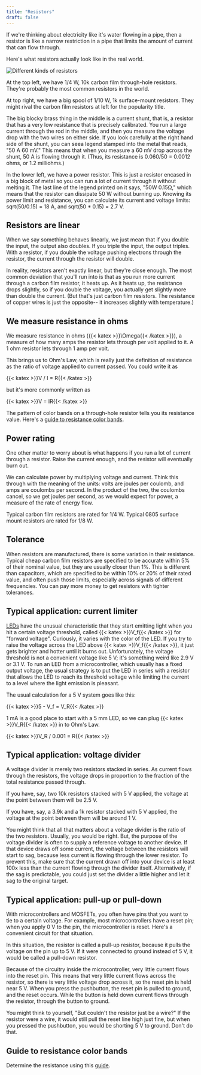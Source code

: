 ```yaml
---
title: "Resistors"
draft: false
---
```

If we're thinking about electricity like it's water flowing in a pipe, then a resistor is like a narrow restriction in a pipe that limits the amount of current that can flow through.

Here's what resistors actually look like in the real world.

![Different kinds of resistors](/img/resistors.jpg)

At the top left, we have 1/4 W, 10k carbon film through-hole resistors. They're probably the most common resistors in the world.

At top right, we have a big spool of 1/10 W, 1k surface-mount resistors. They might rival the carbon film resistors at left for the popularity title.

The big blocky brass thing in the middle is a current shunt, that is, a resistor that has a very low resistance that is precisely calibrated. You run a large current through the rod in the middle, and then you measure the voltage drop with the two wires on either side. If you look carefully at the right hand side of the shunt, you can seea legend stamped into the metal that reads, "50 A 60 mV." This means that when you measure a 60 mV drop across the shunt, 50 A is flowing through it. (Thus, its resistance is 0.060/50 = 0.0012 ohms, or 1.2 milliohms.)

In the lower left, we have a power resistor. This is just a resistor encased in a big block of metal so you can run a lot of current through it without melting it. The last line of the legend printed on it says, "50W 0.15Ω," which means that the resistor can dissipate 50 W without burning up. Knowing its power limit and resistance, you can calculate its current and voltage limits: sqrt(50/0.15) = 18 A, and sqrt(50 * 0.15) = 2.7 V.

## Resistors are linear

When we say something behaves linearly, we just mean that if you double the input, the output also doubles. If you triple the input, the output triples. With a resistor, if you double the voltage pushing electrons through the resistor, the current through the resistor will double.

In reality, resistors aren't exactly linear, but they're close enough. The most common deviation that you'll run into is that as you run more current through a carbon film resistor, it heats up. As it heats up, the resistance drops slightly, so if you double the voltage, you actually get slightly more than double the current. (But that's just carbon film resistors. The resistance of copper wires is just the opposite-- it increases slightly with temperature.)

## We measure resistance in ohms

We measure resistance in ohms ({{< katex >}}\Omega{{< /katex >}}), a measure of how many amps the resistor lets through per volt applied to it. A 1 ohm resistor lets through 1 amp per volt.

This brings us to Ohm's Law, which is really just the definition of resistance as the ratio of voltage applied to current passed. You could write it as

{{< katex >}}V / I = R{{< /katex >}}

but it's more commonly written as

{{< katex >}}V = IR{{< /katex >}}

The pattern of color bands on a through-hole resistor tells you its resistance value. Here's a [guide to resistance color bands](https://cdn.sparkfun.com/assets/learn_tutorials/6/4/Resistors.png).

## Power rating

One other matter to worry about is what happens if you run a lot of current through a resistor. Raise the current enough, and the resistor will eventually burn out.

We can calculate power by multiplying voltage and current. Think this through with the meaning of the units: volts are joules per coulomb, and amps are coulombs per second. In the product of the two, the coulombs cancel, so we get joules per second, as we would expect for power, a measure of the rate of energy flow.

Typical carbon film resistors are rated for 1/4 W. Typical 0805 surface mount resistors are rated for 1/8 W.

## Tolerance

When resistors are manufactured, there is some variation in their resistance. Typical cheap carbon film resistors are specified to be accurate within 5% of their nominal value, but they are usually closer than 1%. This is different than capacitors, which are specified to be within 10% or 20% of their rated value, and often push those limits, especially across signals of different frequencies. You can pay more money to get resistors with tighter tolerances.

## Typical application: current limiter

[LEDs](/notes/leds/) have the unusual characteristic that they start emitting light when you hit a certain voltage threshold, called {{< katex >}}V_f{{< /katex >}} for "forward voltage". Curiously, it varies with the color of the LED. If you try to raise the voltage across the LED above {{< katex >}}V_f{{< /katex >}}, it just gets brighter and hotter until it burns out. Unfortunately, the voltage threshold is not a convenient voltage like 5 V; it's something weird like 2.9 V or 3.1 V. To run an LED from a microcontroller, which usually has a fixed output voltage, the usual strategy is to put the LED in series with a resistor that allows the LED to reach its threshold voltage while limiting the current to a level where the light emission is pleasant.

The usual calculation for a 5 V system goes like this:

{{< katex >}}5 - V_f = V_R{{< /katex >}}

1 mA is a good place to start with a 5 mm LED, so we can plug {{< katex >}}V_R{{< /katex >}} in to Ohm's Law.

{{< katex >}}V_R / 0.001 = R{{< /katex >}}

## Typical application: voltage divider

A voltage divider is merely two resistors stacked in series. As current flows through the resistors, the voltage drops in proportion to the fraction of the total resistance passed through.

If you have, say, two 10k resistors stacked with 5 V applied, the voltage at the point between them will be 2.5 V.

If you have, say, a 3.9k and a 1k resistor stacked with 5 V applied, the voltage at the point between them will be around 1 V.

You might think that all that matters about a voltage divider is the ratio of the two resistors. Usually, you would be right. But, the purpose of the voltage divider is often to supply a reference voltage to another device. If that device draws off some current, the voltage between the resistors will start to sag, because less current is flowing through the lower resistor. To prevent this, make sure that the current drawn off into your device is at least 100x less than the current flowing through the divider itself. Alternatively, if the sag is predictable, you could just set the divider a little higher and let it sag to the original target.

## Typical application: pull-up or pull-down

With microcontrollers and MOSFETs, you often have pins that you want to tie to a certain voltage. For example, most microcontrollers have a reset pin; when you apply 0 V to the pin, the microcontroller is reset. Here's a convenient circuit for that situation.

In this situation, the resistor is called a pull-up resistor, because it pulls the voltage on the pin up to 5 V. If it were connected to ground instead of 5 V, it would be called a pull-down resistor.

Because of the circuitry inside the microcontroller, very little current flows into the reset pin. This means that very little current flows across the resistor, so there is very little voltage drop across it, so the reset pin is held near 5 V. When you press the pushbutton, the reset pin is pulled to ground, and the reset occurs. While the button is held down current flows through the resistor, through the button to ground.

You might think to yourself, "But couldn't the resistor just be a wire?" If the resistor were a wire, it would still pull the reset line high just fine, but when you pressed the pushbutton, you would be shorting 5 V to ground. Don't do that.

## Guide to resistance color bands

Determine the resistance using this [guide](https://cdn.sparkfun.com/assets/learn_tutorials/6/4/Resistors.png).

